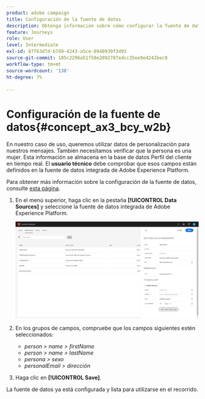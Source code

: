```yaml
---
product: adobe campaign
title: Configuración de la fuente de datos
description: Obtenga información sobre cómo configurar la fuente de datos para el caso de uso simple de recorrido
feature: Journeys
role: User
level: Intermediate
exl-id: 87f63d7d-b7d9-4243-a5ce-8948939f3d93
source-git-commit: 185c2296a51f58e2092787edcc35ee9e4242bec8
workflow-type: tm+mt
source-wordcount: '138'
ht-degree: 7%

---
```


# Configuración de la fuente de datos{#concept_ax3_bcy_w2b}

En nuestro caso de uso, queremos utilizar datos de personalización para nuestros mensajes. También necesitamos verificar que la persona es una mujer. Esta información se almacena en la base de datos Perfil del cliente en tiempo real. El **usuario técnico** debe comprobar que esos campos están definidos en la fuente de datos integrada de Adobe Experience Platform.

Para obtener más información sobre la configuración de la fuente de datos, consulte [esta página](../datasource/about-data-sources.md).

1. En el menú superior, haga clic en la pestaña **[!UICONTROL Data Sources]** y seleccione la fuente de datos integrada de Adobe Experience Platform.

   ![](../assets/journey23.png)

1. En los grupos de campos, compruebe que los campos siguientes estén seleccionados:

   * _person > name > firstName_
   * _person > name > lastName_
   * _persona > sexo_
   * _personalEmail > dirección_

1. Haga clic en **[!UICONTROL Save]**.

La fuente de datos ya está configurada y lista para utilizarse en el recorrido.
